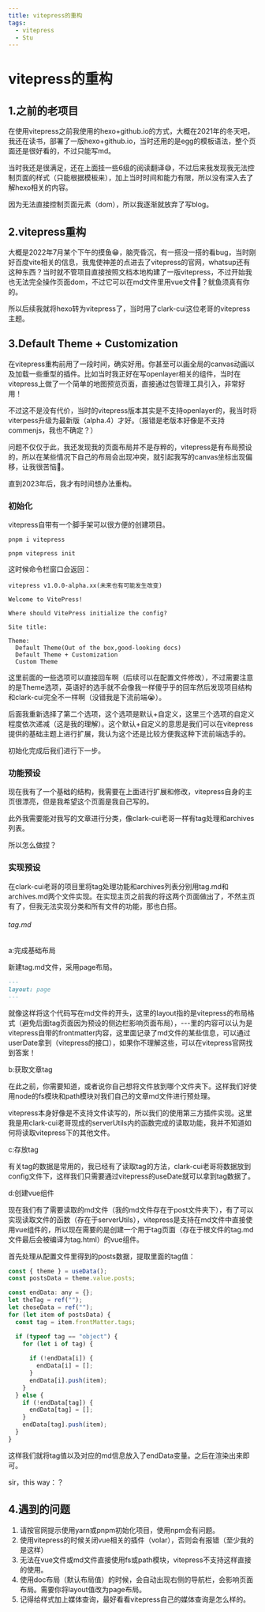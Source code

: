 ```yaml
---
title: vitepress的重构
tags: 
  - vitepress
  - Stu
---
```

# vitepress的重构

## 1.之前的老项目

在使用vitepress之前我使用的hexo+github.io的方式，大概在2021年的冬天吧，我还在读书，部署了一版hexo+github.io，当时还用的是egg的模板语法，整个页面还是很好看的，不过只能写md。

当时我还是很满足，还在上面挂一些6级的阅读翻译😅，不过后来我发现我无法控制页面的样式（只能根据模板来），加上当时时间和能力有限，所以没有深入去了解hexo相关的内容。

因为无法直接控制页面元素（dom），所以我逐渐就放弃了写blog。

## 2.vitepress重构

大概是2022年7月某个下午的摸鱼😁，脑壳昏沉，有一搭没一搭的看bug，当时刚好百度vite相关的信息，我鬼使神差的点进去了vitepress的官网，whatsup还有这种东西？当时就不管项目直接按照文档本地构建了一版vitepress，不过开始我也无法完全操作页面dom，不过它可以在md文件里用vue文件🥴？鱿鱼须真有你的。

所以后续我就将hexo转为vitepress了，当时用了clark-cui这位老哥的vitepress主题。

## 3.Default Theme + Customization

在vitepress重构前用了一段时间，确实好用。你甚至可以画全局的canvas动画以及加载一些重型的插件。比如当时我正好在写openlayer相关的组件，当时在vitepress上做了一个简单的地图预览页面，直接通过包管理工具引入，非常好用！

不过这不是没有代价，当时的vitepress版本其实是不支持openlayer的，我当时将viterpess升级为最新版（alpha.4）才好。（报错是老版本好像是不支持commenjs，我也不确定？）

问题不仅仅于此，我还发现我的页面布局并不是存粹的，vitepress是有布局预设的，所以在某些情况下自己的布局会出现冲突，就引起我写的canvas坐标出现偏移，让我很苦恼🤒。

直到2023年后，我才有时间想办法重构。

### 初始化

vitepress自带有一个脚手架可以很方便的创建项目。 
```npm
pnpm i vitepress

pnpm vitepress init
```
这时候命令栏窗口会返回：
```npm
vitepress v1.0.0-alpha.xx(未来也有可能发生改变)

Welcome to VitePress!

Where should VitePress initialize the config?

Site title:

Theme:
  Default Theme(Out of the box,good-looking docs)
  Default Theme + Customization
  Custom Theme

```
这里前面的一些选项可以直接回车啊（后续可以在配置文件修改），不过需要注意的是Theme选项，英语好的选手就不会像我一样傻乎乎的回车然后发现项目结构和clark-cui完全不一样啊（没错我是下流前端😭）。

后面我重新选择了第二个选项，这个选项是默认+自定义，这里三个选项的自定义程度依次递减（这是我的理解）。这个默认+自定义的意思是我们可以在vitepress提供的基础主题上进行扩展，我认为这个还是比较方便我这种下流前端选手的。

初始化完成后我们进行下一步。

### 功能预设

现在我有了一个基础的结构，我需要在上面进行扩展和修改，vitepress自身的主页很漂亮，但是我希望这个页面是我自己写的。

此外我需要能对我写的文章进行分类，像clark-cui老哥一样有tag处理和archives列表。

所以怎么做捏？

### 实现预设

在clark-cui老哥的项目里将tag处理功能和archives列表分别用tag.md和archives.md两个文件实现。在实现主页之前我的将这两个页面做出了，不然主页有了，但我无法实现分类和所有文件的功能，那也白搭。

###### tag.md

a:完成基础布局

新建tag.md文件，采用page布局。
```md
---
layout: page
---
```
就像这样将这个代码写在md文件的开头，这里的layout指的是vitepress的布局格式（避免后面tag页面因为预设的侧边栏影响页面布局），---里的内容可以认为是vitepress自带的frontmatter内容，这里面记录了md文件的某些信息，可以通过userDate拿到（vitepress的接口），如果你不理解这些，可以在vitepress官网找到答案！

b:获取文章tag

在此之前，你需要知道，或者说你自己想将文件放到哪个文件夹下。这样我们好使用node的fs模块和path模块对我们自己的文章md文件进行预处理。

vitepress本身好像是不支持文件读写的，所以我们的使用第三方插件实现。这里我是用clark-cui老哥现成的serverUtils内的函数完成的读取功能，我并不知道如何将读取vitepress下的其他文件。

c:存放tag

有关tag的数据是常用的，我已经有了读取tag的方法，clark-cui老哥将数据放到config文件下，这样我们只需要通过vitepress的useDate就可以拿到tag数据了。


d:创建vue组件

现在我们有了需要读取的md文件（我的md文件存在于post文件夹下），有了可以实现读取文件的函数（存在于serverUtils），vitepress是支持在md文件中直接使用vue组件的，所以现在需要的是创建一个用于tag页面（存在于根文件的tag.md文件最后会被编译为tag.html）的vue组件。

首先处理从配置文件里得到的posts数据，提取里面的tag值：
```js
const { theme } = useData();
const postsData = theme.value.posts;

const endData: any = {};
let theTag = ref("");
let choseData = ref("");
for (let item of postsData) {
  const tag = item.frontMatter.tags;

  if (typeof tag == "object") {
    for (let i of tag) {
      
      if (!endData[i]) {
        endData[i] = [];
      }
      endData[i].push(item);
    }
  } else {
    if (!endData[tag]) {
      endData[tag] = [];
    }
    endData[tag].push(item);
  }
}
```
这样我们就将tag值以及对应的md信息放入了endData变量。之后在渲染出来即可。

sir，this way：？

## 4.遇到的问题

1. 请按官网提示使用yarn或pnpm初始化项目，使用npm会有问题。
2. 使用vitepress的时候关闭vue相关的插件（volar），否则会有报错（至少我的是这样）
3. 无法在vue文件或md文件直接使用fs或path模块，vitepress不支持这样直接的使用。
4. 使用doc布局（默认布局值）的时候，会自动出现右侧的导航栏，会影响页面布局。需要你将layout值改为page布局。
5. 记得给样式加上媒体查询，最好看看vitepress自己的媒体查询是怎么样的。


